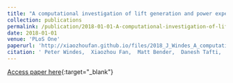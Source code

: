 ```yaml
---
title: "A computational investigation of lift generation and power expenditure of Pratts roundleaf bat (Hipposideros pratti) in forward flight"
collection: publications
permalink: /publication/2018-01-01-A-computational-investigation-of-lift-generation-and-power-expenditure-of-Pratts-roundleaf-bat-Hipposideros-pratti-in-forward-flight
date: 2018-01-01
venue: 'PLoS One'
paperurl: 'http://xiaozhoufan.github.io/files/2018_J_Windes_A_computational_investigation_of_lift_generation_and_power_expenditure_of_Pratts_roundleaf_bat_in_forward_flight.pdf'
citation: ' Peter Windes,  Xiaozhou Fan,  Matt Bender,  Danesh Tafti,  Rolf Muller, &quot;A computational investigation of lift generation and power expenditure of Pratts roundleaf bat (Hipposideros pratti) in forward flight.&quot; PLoS One, 2018.'
---
```

[Access paper here](http://xiaozhoufan.github.io/files/2018_J_Windes_A_computational_investigation_of_lift_generation_and_power_expenditure_of_Pratts_roundleaf_bat_in_forward_flight.pdf){:target="_blank"}
